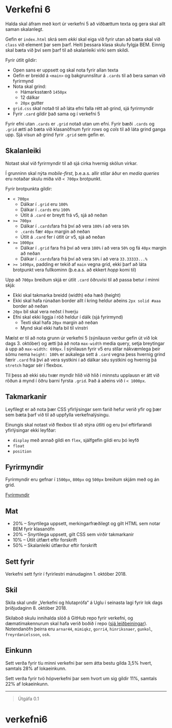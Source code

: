 # Verkefni 6

Halda skal áfram með kort úr verkefni 5 að viðbættum texta og gera skal allt saman skalanlegt.

Gefin er `index.html` skrá sem _ekki_ skal eiga við fyrir utan að bæta skal við `class` við element þar sem þarf. Heiti þessara klasa skulu fylgja BEM. Einnig skal bæta við því sem þarf til að skalanleiki virki sem skildi.

Fyrir útlit gildir:

* Open sans er uppsett og skal nota fyrir allan texta
* Gefin er breidd á `<main>` og bakgrunnslitur á `.cards` til að bera saman við fyrirmynd
* Nota skal grind:
  - Hámarksstærð `1450px`
  - 12 dálkar
  - `20px` gutter
* `grid.css` skal notað til að láta efni falla rétt að grind, sjá fyrirmyndir
* Fyrir `.card` gildir það sama og í verkefni 5

Fyrir efni utan `.cards` er `.grid` notað utan um efni. Fyrir bæði `.cards` og `.grid` ætti að bæta við klasanöfnum fyrir _rows_ og _cols_ til að láta grind ganga upp. Sjá vísun að grind fyrir `.grid` sem gefin er.

## Skalanleiki

Notast skal við fyrirmyndir til að sjá cirka hvernig skölun virkar.

Í grunninn skal nýta _mobile-first_, þ.e.a.s. allir stílar áður en _media queries_ eru notaðar skulu miða við `< 700px` brotpunkt.

Fyrir brotpunkta gildir:

* `< 700px`
  - Dálkar í `.grid` eru `100%`
  - Dálkar í `.cards` eru `100%`
  - Útlit á `.card` er breytt frá v5, sjá að neðan
* `>= 700px`
  - Dálkar í `.cards`fara frá því að vera `100%` í að vera `50%`
  - `.cards` fær `40px` margin að neðan
  - Útlit á `.card` fer í útlit úr v5, sjá að neðan
* `>= 1000px`
  - Dálkar í `.grid` fara frá því að vera `100%` í að vera `50%` og fá `40px` margin að neðan
  - Dálkar í `.cards`fara frá því að vera `50%` í að vera `33.33333...%`
* `>= 1490px`, padding er tekið af `main` vegna grid, ekki þarf að láta brotpunkt vera fullkominn (þ.e.a.s. að ekkert _hopp_ komi til)

Upp að `700px` breiðum skjá er útlit `.card` öðruvísi til að passa betur í minni skjá:

* Ekki skal takmarka breidd (width) eða hæð (height)
* Ekki skal hafa rúnaðan border allt í kring heldur aðeins `2px solid #aaa` border að neðan
* `20px` bil skal vera neðst í hverju
* Efni skal ekki liggja í röð heldur í dálk (sjá fyrirmynd)
  - Texti skal hafa `20px` margin að neðan
  - Mynd skal ekki hafa bil til vinstri

Mælst er til að nota grunn úr verkefni 5 (sýnilausn verður gefin út við lok dags 3. október) og ætti þá að nota `max-width` media query, setja breytingar á upp að `max-width: 699px`. Í sýnilausn fyrir v5 eru stílar nákvæmlega þeir sömu nema `height: 100%` er aukalega sett á `.card` vegna þess hvernig grind færir `.card` frá því að vera systkini í að dálkar séu systkini og hvernig þá `stretch` hagar sér í flexbox.

Til þess að ekki séu tvær myndir hlið við hlið í minnstu upplausn er átt við röðun á mynd í öðru barni fyrsta `.grid`. Það á aðeins við í `< 1000px`.

## Takmarkanir

Leyfilegt er að nota þær CSS yfirlýsingar sem farið hefur verið yfir og þær sem bæta þarf við til að uppfylla verkefnalýsingu.

Einungis skal notast við flexbox til að stýra útliti og eru því eftirfarandi yfirlýsingar ekki leyfðar:

* `display` með annað gildi en `flex`, sjálfgefin gildi eru þó leyfð
* `float`
* `position`

## Fyrirmyndir

Fyrirmyndir eru gefnar í `1500px`, `800px` og `500px` breiðum skjám með og án grid.

[Fyrirmyndir](utlit/readme.md)

## Mat

* 20% – Snyrtilega uppsett, merkingarfræðilegt og gilt HTML sem notar BEM fyrir klasanöfn
* 20% – Snyrtilega uppsett, gilt CSS sem virðir takmarkanir
* 10% – Útlit útfært eftir forskrift
* 50% – Skalanleiki útfærður eftir forskrift

## Sett fyrir

Verkefni sett fyrir í fyrirlestri mánudaginn 1. október 2018.

## Skil

Skila skal undir „Verkefni og hlutaprófa“ á Uglu í seinasta lagi fyrir lok dags þriðjudaginn 8. október 2018.

Skilaboð skulu innihalda slóð á GitHub repo fyrir verkefni, og dæmatímakennurum skal hafa verið boðið í repo ([sjá leiðbeiningar](https://help.github.com/articles/inviting-collaborators-to-a-personal-repository/)). Notendanöfn þeirra eru `arnar44`, `mimiqkz`, `gorri4`, `hinriksnaer`, `gunkol`, `freyrdanielsson`, `osk`.

## Einkunn

Sett verða fyrir tíu minni verkefni þar sem átta bestu gilda 3,5% hvert, samtals 28% af lokaeinkunn.

Sett verða fyrir tvö hópverkefni þar sem hvort um sig gildir 11%, samtals 22% af lokaeinkunn.

---

> Útgáfa 0.1
# verkefni6

